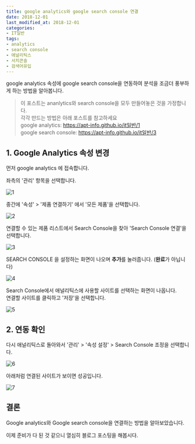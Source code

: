 ```yaml
---
title: google analytics와 google search console 연결
date: 2018-12-01
last_modified_at: 2018-12-01
categories:
- IT일반
tags:
- analytics
- search console
- 애널리틱스
- 서치콘솔
- 검색어유입
---
```


google analytics 속성에 google search console을 연동하여 분석을 조금더 풍부하게 하는 방법을 알아봅니다.

> 이 포스트는 ananlytics와 search console을 모두 만들어놓은 것을 가정합니다. <br>
각각 만드는 방법은 아래 포스트를 참고하세요<br>
google analytics: <https://apt-info.github.io/it일반/1> <br>
google search console: <https://apt-info.github.io/it일반/3>

## 1. Google Analytics 속성 변경

먼저 google analytics 에 접속합니다.

좌측의 '관리' 항목을 선택합니다.

![1](https://apt-info.github.io/images/2018-12-01-4/1.png)

중간에 '속성' > '제품 연결하기' 에서 '모든 제품'을 선택합니다.

![2](https://apt-info.github.io/images/2018-12-01-4/2.png)

연결할 수 있는 제품 리스트에서 Search Console을 찾아 'Search Console 연결'을 선택합니다.

![3](https://apt-info.github.io/images/2018-12-01-4/3.png)

SEARCH CONSOLE 을 설정하는 화면이 나오며 **추가**를 눌러줍니다. (**완료**가 아닙니다)

![4](https://apt-info.github.io/images/2018-12-01-4/4.png)

Search Console에서 애널리틱스에 사용할 사이트를 선택하는 화면이 나옵니다. <br>
연결할 사이트를 클릭하고 '저장'을 선택합니다.

![5](https://apt-info.github.io/images/2018-12-01-4/5.png)

## 2. 연동 확인

다시 애널리틱스로 돌아와서 '관리' > '속성 설정' > Search Console 조정을 선택합니다.

![6](https://apt-info.github.io/images/2018-12-01-4/6.png)

아래처럼 연결된 사이트가 보이면 성공입니다.

![7](https://apt-info.github.io/images/2018-12-01-4/7.png)

## 결론

Google analytics와 Google search console을 연결하는 방법을 알아보았습니다.

이제 준비가 다 된 것 같으니 열심히 블로그 포스팅을 해봅시다.